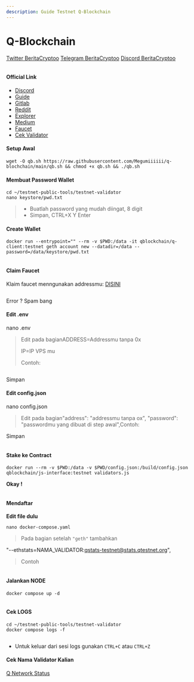 ```yaml
---
description: Guide Testnet Q-Blockchain
---
```


# Q-Blockchain

​[​<img src="https://user-images.githubusercontent.com/108946833/184274157-08210464-fa03-493d-b01c-2420c67a524f.jpg" alt="" data-size="line">​](https://user-images.githubusercontent.com/108946833/184274157-08210464-fa03-493d-b01c-2420c67a524f.jpg) [Twitter BeritaCryptoo](https://twitter.com/BeritaCryptoo) [​<img src="https://user-images.githubusercontent.com/50621007/183283867-56b4d69f-bc6e-4939-b00a-72aa019d1aea.png" alt="" data-size="line">​](https://user-images.githubusercontent.com/50621007/183283867-56b4d69f-bc6e-4939-b00a-72aa019d1aea.png) [Telegram BeritaCryptoo](https://t.me/BeritaCryptoo) [​<img src="https://user-images.githubusercontent.com/108946833/201040868-61a5cfb9-f39e-4fd1-a3a6-2c15c1b47424.png" alt="" data-size="line">​](https://user-images.githubusercontent.com/108946833/201040868-61a5cfb9-f39e-4fd1-a3a6-2c15c1b47424.png) [Discord BeritaCryptoo](https://discord.gg/beritacryptoonode)​

<figure><img src="https://580801350-files.gitbook.io/~/files/v0/b/gitbook-x-prod.appspot.com/o/spaces%2FyjqqGlG6vZEVZjseIV1U%2Fuploads%2FrZRFGN2QiovDTgE9l85j%2Flogo.898c322b.png?alt=media&#x26;token=3a47114a-7e70-4728-b6a1-cd87d775feb9" alt=""><figcaption></figcaption></figure>

#### Official Link <a href="#official-link" id="official-link"></a>

* ​[Discord](https://discord.gg/FWV7SAG5nM)​
* ​[Guide](https://docs.qtestnet.org/how-to-setup-validator/)​
* ​[Gitlab](https://gitlab.com/q-dev)​
* ​[Reddit](https://www.reddit.com/r/QBlockchain/)​
* ​[Explorer](https://explorer.qtestnet.org/)​
* ​[Medium](https://medium.com/q-blockchain)​
* ​[Faucet](https://faucet.qtestnet.org/)​
* ​[Cek Validator](https://stats.qtestnet.org/)​

#### Setup Awal <a href="#setup-awal" id="setup-awal"></a>

```
wget -O qb.sh https://raw.githubusercontent.com/Megumiiiiii/q-blochchain/main/qb.sh && chmod +x qb.sh && ./qb.sh
```

#### Membuat Password Wallet <a href="#membuat-password-wallet" id="membuat-password-wallet"></a>

```
cd ~/testnet-public-tools/testnet-validator
nano keystore/pwd.txt
```

> * Buatlah password yang mudah diingat, 8 digit
> * Simpan, CTRL+X Y Enter

#### Create Wallet <a href="#create-wallet" id="create-wallet"></a>

```
docker run --entrypoint="" --rm -v $PWD:/data -it qblockchain/q-client:testnet geth account new --datadir=/data --password=/data/keystore/pwd.txt
```

<figure><img src="https://580801350-files.gitbook.io/~/files/v0/b/gitbook-x-prod.appspot.com/o/spaces%2FyjqqGlG6vZEVZjseIV1U%2Fuploads%2FxtMzhzWyqteU5sr4utgl%2FScreenshot_1.png?alt=media&#x26;token=214e86ec-3c8c-4219-9f1a-5d569d9f3c9a" alt=""><figcaption></figcaption></figure>

#### Claim Faucet <a href="#claim-faucet" id="claim-faucet"></a>

Klaim faucet menngunakan addressmu: [DISINI](https://faucet.qtestnet.org/)​

<figure><img src="https://580801350-files.gitbook.io/~/files/v0/b/gitbook-x-prod.appspot.com/o/spaces%2FyjqqGlG6vZEVZjseIV1U%2Fuploads%2FvQKStaT0SRuLqpZTXxCg%2FScreenshot_3.png?alt=media&#x26;token=10fa6577-5745-4358-a16f-d8051191ba0f" alt=""><figcaption></figcaption></figure>

Error ? Spam bang

#### Edit .env <a href="#edit-.env" id="edit-.env"></a>

nano .env

> Edit pada bagianADDRESS=Addressmu tanpa 0x&#x20;
>
> IP=IP VPS mu
>
> Contoh:

<figure><img src="https://580801350-files.gitbook.io/~/files/v0/b/gitbook-x-prod.appspot.com/o/spaces%2FyjqqGlG6vZEVZjseIV1U%2Fuploads%2FkVPTziNWXkIbSME9kOuK%2FScreenshot_4.png?alt=media&#x26;token=25fd2f6b-a0dd-47e2-9075-7e27326bb5fa" alt=""><figcaption></figcaption></figure>

Simpan

#### Edit config.json <a href="#edit-config.json" id="edit-config.json"></a>

nano config.json

> Edit pada bagian"address": "addressmu tanpa ox", "password": "passwordmu yang dibuat di step awal",Contoh:

Simpan

<figure><img src="https://580801350-files.gitbook.io/~/files/v0/b/gitbook-x-prod.appspot.com/o/spaces%2FyjqqGlG6vZEVZjseIV1U%2Fuploads%2FRY5MOGgYwVS2POnor2sI%2FScreenshot_5.png?alt=media&#x26;token=6690d9df-b354-41ed-b91e-ad4fd7a888f9" alt=""><figcaption></figcaption></figure>

#### Stake ke Contract <a href="#stake-ke-contract" id="stake-ke-contract"></a>

```
docker run --rm -v $PWD:/data -v $PWD/config.json:/build/config.json qblockchain/js-interface:testnet validators.js
```

**Okay !**

<figure><img src="https://580801350-files.gitbook.io/~/files/v0/b/gitbook-x-prod.appspot.com/o/spaces%2FyjqqGlG6vZEVZjseIV1U%2Fuploads%2Fm1m9bQOIH0G3TCr77hOp%2FScreenshot_6.png?alt=media&#x26;token=8b26db7a-d16c-4300-bd39-a296152a8c35" alt=""><figcaption></figcaption></figure>

#### Mendaftar <a href="#mendaftar" id="mendaftar"></a>

**Edit file dulu**

```
nano docker-compose.yaml
```

> Pada bagian setelah `"geth"` tambahkan

&#x20;"--ethstats=NAMA\_VALIDATOR:qstats-testnet@stats.qtestnet.org",​

> Contoh

<figure><img src="https://580801350-files.gitbook.io/~/files/v0/b/gitbook-x-prod.appspot.com/o/spaces%2FyjqqGlG6vZEVZjseIV1U%2Fuploads%2Fjy0ohmTYoDmNmwSwiE5o%2FScreenshot_9.png?alt=media&#x26;token=de977f52-300c-41ef-a4a1-d0860c79c239" alt=""><figcaption></figcaption></figure>

#### Jalankan NODE <a href="#jalankan-node" id="jalankan-node"></a>

```
docker compose up -d
```

<figure><img src="https://580801350-files.gitbook.io/~/files/v0/b/gitbook-x-prod.appspot.com/o/spaces%2FyjqqGlG6vZEVZjseIV1U%2Fuploads%2FvW2zc0gkbpbKts26ddRx%2FScreenshot_12.png?alt=media&#x26;token=6f87d9d7-758a-4b6d-98db-439f8c65af96" alt=""><figcaption></figcaption></figure>

#### Cek LOGS <a href="#cek-logs" id="cek-logs"></a>

```
cd ~/testnet-public-tools/testnet-validator
docker compose logs -f
```

<figure><img src="https://580801350-files.gitbook.io/~/files/v0/b/gitbook-x-prod.appspot.com/o/spaces%2FyjqqGlG6vZEVZjseIV1U%2Fuploads%2F8cbem56BfMlHTa3qmTIx%2FScreenshot_13.png?alt=media&#x26;token=28d40140-e1bc-494b-85d1-a2369a67d1d6" alt=""><figcaption></figcaption></figure>

* Untuk keluar dari sesi logs gunakan `CTRL+C` atau `CTRL+Z`

#### Cek Nama Validator Kalian <a href="#cek-nama-validator-kalian" id="cek-nama-validator-kalian"></a>

[Q Network Status](https://stats.qtestnet.org/)

#### ​ <a href="#undefined" id="undefined"></a>
